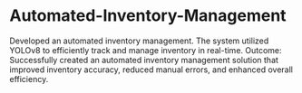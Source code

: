 # Automated-Inventory-Management
 Developed an automated inventory management. The system utilized YOLOv8 to efficiently track and manage inventory in real-time. Outcome: Successfully created an automated inventory management solution that improved inventory accuracy, reduced manual errors, and enhanced overall efficiency.
